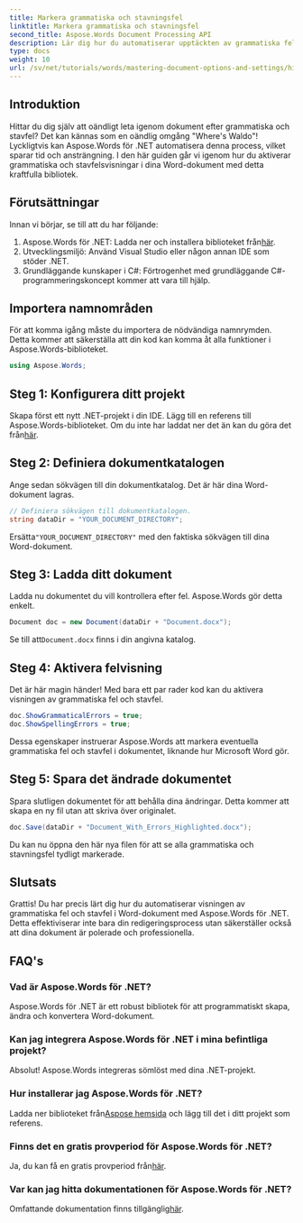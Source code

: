 ```yaml
---
title: Markera grammatiska och stavningsfel
linktitle: Markera grammatiska och stavningsfel
second_title: Aspose.Words Document Processing API
description: Lär dig hur du automatiserar upptäckten av grammatiska fel och stavfel i Word-dokument med Aspose.Words för .NET. Denna steg-för-steg guide.
type: docs
weight: 10
url: /sv/net/tutorials/words/mastering-document-options-and-settings/highlight-grammatical-and-spelling-errors/
---
```

## Introduktion

Hittar du dig själv att oändligt leta igenom dokument efter grammatiska och stavfel? Det kan kännas som en oändlig omgång "Where's Waldo"! Lyckligtvis kan Aspose.Words för .NET automatisera denna process, vilket sparar tid och ansträngning. I den här guiden går vi igenom hur du aktiverar grammatiska och stavfelsvisningar i dina Word-dokument med detta kraftfulla bibliotek.

## Förutsättningar

Innan vi börjar, se till att du har följande:

1.  Aspose.Words för .NET: Ladda ner och installera biblioteket från[här](https://releases.aspose.com/words/net/).
2. Utvecklingsmiljö: Använd Visual Studio eller någon annan IDE som stöder .NET.
3. Grundläggande kunskaper i C#: Förtrogenhet med grundläggande C#-programmeringskoncept kommer att vara till hjälp.

## Importera namnområden

För att komma igång måste du importera de nödvändiga namnrymden. Detta kommer att säkerställa att din kod kan komma åt alla funktioner i Aspose.Words-biblioteket.

```csharp
using Aspose.Words;
```

## Steg 1: Konfigurera ditt projekt

Skapa först ett nytt .NET-projekt i din IDE. Lägg till en referens till Aspose.Words-biblioteket. Om du inte har laddat ner det än kan du göra det från[här](https://releases.aspose.com/words/net/).

## Steg 2: Definiera dokumentkatalogen

Ange sedan sökvägen till din dokumentkatalog. Det är här dina Word-dokument lagras.

```csharp
// Definiera sökvägen till dokumentkatalogen.
string dataDir = "YOUR_DOCUMENT_DIRECTORY";
```

 Ersätta`"YOUR_DOCUMENT_DIRECTORY"` med den faktiska sökvägen till dina Word-dokument.

## Steg 3: Ladda ditt dokument

Ladda nu dokumentet du vill kontrollera efter fel. Aspose.Words gör detta enkelt.

```csharp
Document doc = new Document(dataDir + "Document.docx");
```

 Se till att`Document.docx` finns i din angivna katalog.

## Steg 4: Aktivera felvisning

Det är här magin händer! Med bara ett par rader kod kan du aktivera visningen av grammatiska fel och stavfel.

```csharp
doc.ShowGrammaticalErrors = true;
doc.ShowSpellingErrors = true;
```

Dessa egenskaper instruerar Aspose.Words att markera eventuella grammatiska fel och stavfel i dokumentet, liknande hur Microsoft Word gör.

## Steg 5: Spara det ändrade dokumentet

Spara slutligen dokumentet för att behålla dina ändringar. Detta kommer att skapa en ny fil utan att skriva över originalet.

```csharp
doc.Save(dataDir + "Document_With_Errors_Highlighted.docx");
```

Du kan nu öppna den här nya filen för att se alla grammatiska och stavningsfel tydligt markerade.

## Slutsats

Grattis! Du har precis lärt dig hur du automatiserar visningen av grammatiska fel och stavfel i Word-dokument med Aspose.Words för .NET. Detta effektiviserar inte bara din redigeringsprocess utan säkerställer också att dina dokument är polerade och professionella.

## FAQ's

### Vad är Aspose.Words för .NET?
Aspose.Words för .NET är ett robust bibliotek för att programmatiskt skapa, ändra och konvertera Word-dokument.

### Kan jag integrera Aspose.Words för .NET i mina befintliga projekt?
Absolut! Aspose.Words integreras sömlöst med dina .NET-projekt.

### Hur installerar jag Aspose.Words för .NET?
 Ladda ner biblioteket från[Aspose hemsida](https://releases.aspose.com/words/net/) och lägg till det i ditt projekt som referens.

### Finns det en gratis provperiod för Aspose.Words för .NET?
 Ja, du kan få en gratis provperiod från[här](https://releases.aspose.com/).

### Var kan jag hitta dokumentationen för Aspose.Words för .NET?
 Omfattande dokumentation finns tillgänglig[här](https://reference.aspose.com/words/net/).